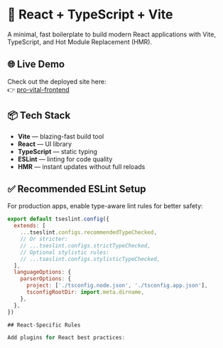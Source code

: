 # 🚀 React + TypeScript + Vite

A minimal, fast boilerplate to build modern React applications with Vite, TypeScript, and Hot Module Replacement (HMR).

## 🌐 Live Demo

Check out the deployed site here:  
👉 [pro-vital-frontend](https://pro-vital-frontend-git-main-pranjalbugged-outs-projects.vercel.app/)

## 📦 Tech Stack

- **Vite** — blazing-fast build tool
- **React** — UI library
- **TypeScript** — static typing
- **ESLint** — linting for code quality
- **HMR** — instant updates without full reloads

## ✅ Recommended ESLint Setup

For production apps, enable type-aware lint rules for better safety:

```js
export default tseslint.config({
  extends: [
    ...tseslint.configs.recommendedTypeChecked,
    // Or stricter:
    // ...tseslint.configs.strictTypeChecked,
    // Optional stylistic rules:
    // ...tseslint.configs.stylisticTypeChecked,
  ],
  languageOptions: {
    parserOptions: {
      project: ['./tsconfig.node.json', './tsconfig.app.json'],
      tsconfigRootDir: import.meta.dirname,
    },
  },
})

## React-Specific Rules

Add plugins for React best practices:


